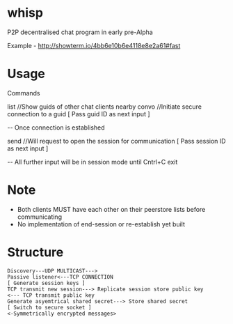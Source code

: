 whisp
=====
P2P decentralised chat program in early pre-Alpha

Example - http://showterm.io/4bb6e10b6e4118e8e2a61#fast

Usage
=====

Commands

list  //Show guids of other chat clients nearby
convo //Initiate secure connection to a guid [ Pass guid ID as next input ]

-- Once connection is established

send //Will request to open the session for communication [ Pass session ID as next input ]

-- All further input will be in session mode until Cntrl+C exit

Note
=====


- Both clients MUST have each other on their peerstore lists before communicating
- No implementation of end-session or re-establish yet built


Structure
=========

	Discovery---UDP MULTICAST--->
	Passive listener<---TCP CONNECTION		
	[ Generate session keys ]
	TCP transmit new session---> Replicate session store public key
	<--- TCP transmit public key
	Generate asyemtrical shared secret---> Store shared secret
	[ Switch to secure socket ]
	<-Symmetrically encrypted messages>	


